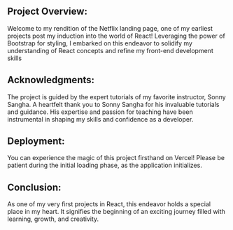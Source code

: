 ## Project Overview:

Welcome to my rendition of the Netflix landing page, one of my earliest projects post my induction into the world of React! Leveraging the power of Bootstrap for styling, I embarked on this endeavor to solidify my understanding of React concepts and refine my front-end development skills

## Acknowledgments:

The project is guided by the expert tutorials of my favorite instructor, Sonny Sangha. A heartfelt thank you to Sonny Sangha for his invaluable tutorials and guidance. His expertise and passion for teaching have been instrumental in shaping my skills and confidence as a developer. 

## Deployment:

You can experience the magic of this project firsthand on Vercel! Please be patient during the initial loading phase, as the application initializes.

## Conclusion:

As one of my very first projects in React, this endeavor holds a special place in my heart. It signifies the beginning of an exciting journey filled with learning, growth, and creativity. 
